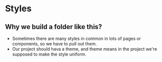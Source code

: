# Styles

## Why we build a folder like this?

- Sometimes there are many styles in common in lots of pages or components, so we have to pull out them.
- Our project should hava a theme, and theme means in the project we're supposed to make the style uniform. 